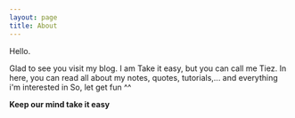 ```yaml
---
layout: page
title: About
---
```


Hello.

Glad to see you visit my blog.
I am Take it easy, but you can call me Tiez.
In here, you can read all about my notes, quotes, tutorials,... and everything i'm interested in
So, let get fun ^^


**Keep our mind take it easy**

